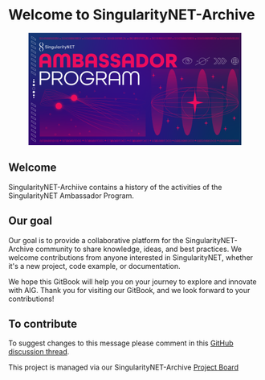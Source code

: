 # Welcome to SingularityNET-Archive

<figure><img src=".gitbook/assets/Screenshot from 2023-04-15 00-46-38.png" alt=""><figcaption></figcaption></figure>

## Welcome

SingularityNET-Archiive contains a history of the activities of the SingularityNET Ambassador Program.&#x20;

## Our goal

Our goal is to provide a collaborative platform for the SingularityNET-Archive community to share knowledge, ideas, and best practices. We welcome contributions from anyone interested in SingularityNET, whether it's a new project, code example, or documentation.

We hope this GitBook will help you on your journey to explore and innovate with AIG. Thank you for visiting our GitBook, and we look forward to your contributions!

## To contribute

To suggest changes to this message please comment in this [GitHub discussion thread](https://github.com/orgs/SingularityNET-Archive/discussions/2#discussion-5052599).

This project is managed via our SingularityNET-Archive [Project Board](https://github.com/orgs/SingularityNET-Archive/projects/1/views/1)
